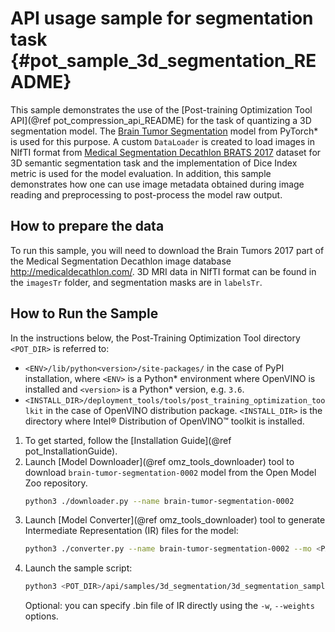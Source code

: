 # API usage sample for segmentation task {#pot_sample_3d_segmentation_README}

This sample demonstrates the use of the [Post-training Optimization Tool API](@ref pot_compression_api_README) for the task of quantizing a 3D segmentation model.
The [Brain Tumor Segmentation](https://github.com/openvinotoolkit/open_model_zoo/blob/master/models/public/brain-tumor-segmentation-0002/brain-tumor-segmentation-0002.md) model from PyTorch* is used for this purpose.
A custom `DataLoader` is created to load images in NIfTI format from [Medical Segmentation Decathlon BRATS 2017](http://medicaldecathlon.com/) dataset for 3D semantic segmentation task 
and the implementation of Dice Index metric is used for the model evaluation. In addition, this sample demonstrates how one can use image metadata obtained during image reading and 
preprocessing to post-process the model raw output.

## How to prepare the data

To run this sample, you will need to download the Brain Tumors 2017 part of the Medical Segmentation Decathlon image database http://medicaldecathlon.com/.
3D MRI data in NIfTI format can be found in the `imagesTr` folder, and segmentation masks are in `labelsTr`.


## How to Run the Sample
In the instructions below, the Post-Training Optimization Tool directory `<POT_DIR>` is referred to:
- `<ENV>/lib/python<version>/site-packages/` in the case of PyPI installation, where `<ENV>` is a Python* 
  environment where OpenVINO is installed and `<version>` is a Python* version, e.g. `3.6`.
- `<INSTALL_DIR>/deployment_tools/tools/post_training_optimization_toolkit` in the case of OpenVINO distribution package. 
  `<INSTALL_DIR>` is the directory where Intel&reg; Distribution of OpenVINO&trade; toolkit is installed.

1. To get started, follow the [Installation Guide](@ref pot_InstallationGuide).
2. Launch [Model Downloader](@ref omz_tools_downloader) tool to download `brain-tumor-segmentation-0002` model from the Open Model Zoo repository.
   ```sh
   python3 ./downloader.py --name brain-tumor-segmentation-0002
   ```
3. Launch [Model Converter](@ref omz_tools_downloader) tool to generate Intermediate Representation (IR) files for the model:
   ```sh
   python3 ./converter.py --name brain-tumor-segmentation-0002 --mo <PATH_TO_MODEL_OPTIMIZER>/mo.py
   ```
4. Launch the sample script:
   ```sh
   python3 <POT_DIR>/api/samples/3d_segmentation/3d_segmentation_sample.py -m <PATH_TO_IR_XML> -d <BraTS_2017/imagesTr> --mask-dir <BraTS_2017/labelsTr>
   ```
   Optional: you can specify .bin file of IR directly using the `-w`, `--weights` options.
